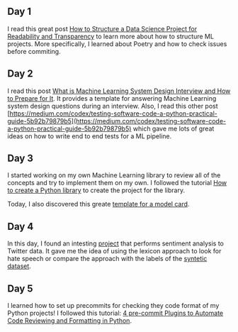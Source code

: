 ## Day 1

I read this great post [How to Structure a Data Science Project for Readability and Transparency](https://towardsdatascience.com/how-to-structure-a-data-science-project-for-readability-and-transparency-360c6716800) to learn more about how to structure ML projects. More specifically, I learned about Poetry and how to check issues before commiting.  


## Day 2

I read this post [What is Machine Learning System Design Interview and How to Prepare for It](https://towardsdatascience.com/what-is-machine-learning-system-design-interview-and-how-to-prepare-for-it-537d1271d754). It provides a template for answering Machine Learning system design questions during an interview. Also, I read this other post [https://medium.com/codex/testing-software-code-a-python-practical-guide-5b92b79879b5](https://medium.com/codex/testing-software-code-a-python-practical-guide-5b92b79879b5) which gave me lots of great ideas on how to write end to end tests for a ML pipeline.

## Day 3

I started working on my own Machine Learning library to review all of the concepts and try to implement them on my own. I followed the tutorial [How to create a Python library](https://medium.com/analytics-vidhya/how-to-create-a-python-library-7d5aea80cc3f) to create the project for the library.

Today, I also discovered this greate [template for a model card](https://meta.wikimedia.org/wiki/Machine_learning_models/Model_card_template).

## Day 4

In this day, I found an intesting [project](https://medium.com/@lorenagongang/sentiment-analysis-on-streaming-twitter-data-using-kafka-spark-structured-streaming-python-part-b27aecca697a) that performs sentiment analysis to Twitter data. It gave me the idea of using the lexicon approach to look for hate speech or compare the approach with the labels of the [syntetic dataset](https://www.kaggle.com/datasets/usharengaraju/dynamically-generated-hate-speech-dataset).

## Day 5

I learned how to set up precommits for checking they code format of my Python projects! I followed this tutorial: [4 pre-commit Plugins to Automate Code Reviewing and Formatting in Python](https://towardsdatascience.com/4-pre-commit-plugins-to-automate-code-reviewing-and-formatting-in-python-c80c6d2e9f5).
